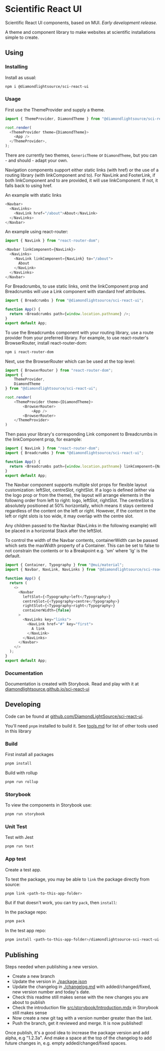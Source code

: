 Scientific React UI
===================

Scientific React UI components, based on MUI.
_Early development release._

A theme and component library to make websites at scientific installations simple to create.

Using
-----
### Installing

Install as usual:

```sh
npm i @diamondlightsource/sci-react-ui
```

### Usage

First use the ThemeProvider and supply a theme.

```js
import { ThemeProvider, DiamondTheme } from "@diamondlightsource/sci-react-ui";

root.render(
  <ThemeProvider theme={DiamondTheme}>
    <App />
  </ThemeProvider>,
);
```

There are currently two themes, `GenericTheme` or `DiamondTheme`, but you can - and should - adapt your own.

Navigation components support either static links (with href) or the use of a routing library (with linkComponent and to).
For NavLink and FooterLink, if both linkComponent and to are provided, it will use linkComponent. If not, it falls back to using href.

An example with static links

```js
<Navbar>
  <NavLinks>
    <NavLink href="/about">About</NavLink>
  </NavLinks>
</Navbar>
```

An example using react-router:

```js
import { NavLink } from "react-router-dom";

<Navbar linkComponent={NavLink}>
  <NavLinks>
    <NavLink linkComponent={NavLink} to="/about">
      About
    </NavLink>
  </NavLinks>
</Navbar>
```

For Breadcrumbs, to use static links, omit the linkComponent prop and Breadcrumbs will use a Link component with standard href attributes.

```js
import { Breadcrumbs } from "@diamondlightsource/sci-react-ui";

function App() {
  return <Breadcrumbs path={window.location.pathname} />;
}
export default App;
```

To use the Breadcrumbs component with your routing library, use a route provider from your preferred library. For example, to use react-router's BrowserRouter, install react-router-dom:

```sh
npm i react-router-dom
```

Next, use the BrowserRouter which can be used at the top level:

```js
import { BrowserRouter } from "react-router-dom";
import {
	ThemeProvider,
	DiamondTheme
} from "@diamondlightsource/sci-react-ui";

root.render(
	<ThemeProvider theme={DiamondTheme}>
		<BrowserRouter>
			<App />
		<BrowserRouter>
	</ThemeProvider>
)
```

Then pass your library's corresponding Link component to Breadcrumbs in the linkComponent prop, for example:

```js
import { NavLink } from "react-router-dom";
import { Breadcrumbs } from "@diamondlightsource/sci-react-ui";

function App() {
  return <Breadcrumbs path={window.location.pathname} linkComponent={NavLink} />;
}
export default App;
```
The Navbar component supports multiple slot props for flexible layout customization: leftSlot, centreSlot, rightSlot.
If a logo is defined (either via the logo prop or from the theme), the layout will arrange elements in the following order from left to right: logo, leftSlot, rightSlot.
The centreSlot is absolutely positioned at 50% horizontally, which means it stays centered regardless of the content on the left or right. However, if the content in the left or right slots is too wide, it may overlap with the centre slot.

Any children passed to the Navbar (NavLinks in the following example) will be placed in a horizontal Stack after the leftSlot.

To control the width of the Navbar contents, containerWidth can be passed which sets the maxWidth property of a Container. This can be set to false to not constrain the contents or to a Breakpoint e.g. 'sm' where 'lg' is the default.
```js
import { Container, Typography } from "@mui/material";
import { Navbar, NavLink, NavLinks } from "@diamondlightsource/sci-react-ui";

function App() {
  return (
    <>
      <Navbar
        leftSlot={<Typography>left</Typography>}
        centreSlot={<Typography>centre</Typography>}
        rightSlot={<Typography>right</Typography>}
        containerWidth={false}
      >
        <NavLinks key="links">
          <NavLink href="#" key="first">
            A link
          </NavLink>
        </NavLinks>
      </Navbar>
    </>
  );
}
export default App;
```

### Documentation

Documentation is created with Storybook.
Read and play with it at [diamondlightsource.github.io/sci-react-ui](https://diamondlightsource.github.io/sci-react-ui/)

Developing
----------

Code can be found at [github.com/DiamondLightSource/sci-react-ui](https://github.com/DiamondLightSource/sci-react-ui).

You'll need `pnpm` installed to build it. See [tools.md](./tools.md) for list of other tools used in this library

### Build

First install all packages

```sh
pnpm install
```

Build with rollup

```sh
pnpm run rollup
```

### Storybook 

To view the components in Storybook use:

```sh
pnpm run storybook
```


### Unit Test

Test with Jest

```sh
pnpm run test
```

### App test

Create a test app.

To test the package, you may be able to `link` the package directly from source:
```sh
pnpm link <path-to-this-app-folder>
```
But if that doesn't work, you can try `pack`, then `install`:

In the package repo:
```sh
pnpm pack
```
In the test app repo:
```sh
pnpm install <path-to-this-app-folder>/diamondlightsource-sci-react-ui-0.0.1.tgz
```

Publishing
----------

Steps needed when publishing a new version.
- Create a new branch
- Update the version in [./package.json](package.json)
- Update the changelog in [./changelog.md](changelog.md) with added/changed/fixed, new version number and today's date.
- Check this readme still makes sense with the new changes you are about to publish
- Check the introduction file [src/storybook/Introduction.mdx](src/storybook/Introduction.mdx) in Storybook still makes sense
- Now create a new git tag with a version number greater than the last.
- Push the branch, get it reviewed and merge. It is now published!

Once publish, it's a good idea to increase the package version and add alpha, e.g "1.2.3a".
And make a space at the top of the changelog to add future changes in, e.g. empty added/changed/fixed spaces.
